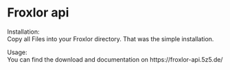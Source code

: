 <h1>Froxlor api</h1>
<p>Installation:<br>
  Copy all Files into your Froxlor directory. That was the simple installation.</p>
<p>Usage:<br>
You can find the download and documentation on https://froxlor-api.5z5.de/</p>
